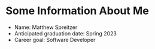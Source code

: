 # Some Information About Me
- Name: Matthew Spreitzer
- Anticipated graduation date: Spring 2023
- Career goal: Software Developer

